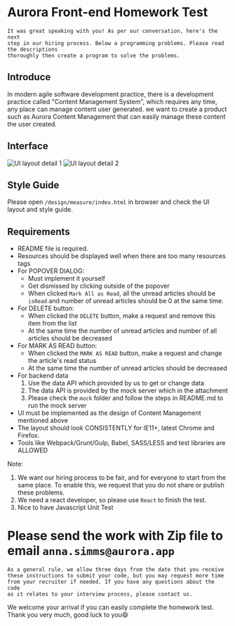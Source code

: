 # Aurora Front-end Homework Test

```Note
It was great speaking with you! As per our conversation, here's the next
step in our hiring process. Below a programming problems. Please read the descriptions
thoroughly then create a program to solve the problems.
```

## Introduce

In modern agile software development practice, there is a development practice called "Content Management System",
which requires any time, any place can manage content user generated. we want to create a product such as
Aurora Content Management that can easily manage these content the user created.

## Interface

![UI layout detail 1](https://bitbucket.org/aurorahr/frontend-homework-test/raw/6a671fbcf73fa45c0d34f23c4dbe58b4c64d0871/design/guide/Content_Management_1.png)
![UI layout detail 2](https://bitbucket.org/aurorahr/frontend-homework-test/raw/6a671fbcf73fa45c0d34f23c4dbe58b4c64d0871/design/guide/Content_Management_2.png)

## Style Guide

Please open `/design/measure/index.html` in browser and check the UI layout and style guide.

## Requirements

* README file is required.
* Resources should be displayed well when there are too many resources tags
* For POPOVER DIALOG:
    * Must implement it yourself
    * Get dismissed by clicking outside of the popover
    * When clicked `Mark All as Read`, all the unread articles should be `isRead` and number of unread articles should be 0 at the same time.
* For DELETE button:
    * When clicked the `DELETE` button, make a request and remove this item from the list
    * At the same time the number of unread articles and number of all articles should be decreased
* For MARK AS READ button:
    * When clicked the `MARK AS READ` button, make a request and change the article's read status
    * At the same time the number of unread articles should be decreased
* For backend data
    1. Use the data API which provided by us to get or change data
    2. The data API is provided by the mock server which in the attachment
    3. Please check the `mock` folder and follow the steps in README.md to run the mock server
* UI must be implemented as the design of Content Management mentioned above
* The layout should look CONSISTENTLY for IE11+, latest Chrome and Firefox.
* Tools like Webpack/Grunt/Gulp, Babel, SASS/LESS and test libraries are ALLOWED

Note:

  1. We want our hiring process to be fair, and for everyone to start from the same place. To enable this, we request that you do not share or publish these problems.
  2. We need a react developer, so please use `React` to finish the test.
  3. Nice to have Javascript Unit Test

# Please send the work with Zip file to email `anna.simms@aurora.app`

```Note
As a general rule, we allow three days from the date that you receive
these instructions to submit your code, but you may request more time
from your recruiter if needed. If you have any questions about the code
as it relates to your interview process, please contact us.
```

We welcome your arrival if you can easily complete the homework test.
Thank you very much, good luck to you😄